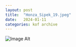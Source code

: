 ```yaml
---
layout:	post
title:	"Honza_Sipek_19.jpeg"
date:	2024-01-11
categories:	kof archive
---
```


![Image Alt](https://k0f.github.io/assets/Honza_Sipek_19.jpeg)